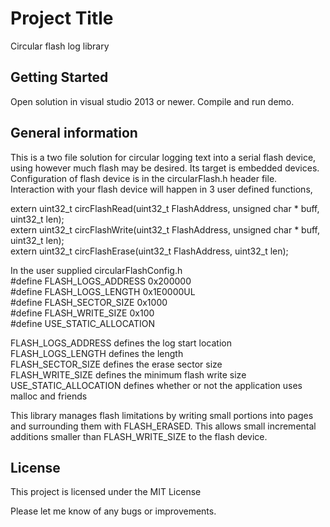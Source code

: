 # Project Title

Circular flash log library

## Getting Started

Open solution in visual studio 2013 or newer.  Compile and run demo.

## General information

This is a two file solution for circular logging text into a serial flash device, using
however much flash may be desired. Its target is embedded devices. 
Configuration of flash device is in the circularFlash.h header file.  
Interaction with your flash device will happen in 3 user defined functions,
	
extern uint32_t circFlashRead(uint32_t FlashAddress, unsigned char * buff, uint32_t len);<br>
extern uint32_t circFlashWrite(uint32_t FlashAddress, unsigned char * buff, uint32_t len);<br>
extern uint32_t circFlashErase(uint32_t FlashAddress, uint32_t len);<br>

In the user supplied circularFlashConfig.h<br>
#define FLASH_LOGS_ADDRESS  0x200000<br>
#define FLASH_LOGS_LENGTH   0x1E0000UL<br>
#define FLASH_SECTOR_SIZE   0x1000<br>
#define FLASH_WRITE_SIZE    0x100<br>
#define USE_STATIC_ALLOCATION

FLASH_LOGS_ADDRESS defines the log start location<br>
FLASH_LOGS_LENGTH  defines the length<br>
FLASH_SECTOR_SIZE  defines the erase sector size<br>
FLASH_WRITE_SIZE   defines the minimum flash write size<br>
USE_STATIC_ALLOCATION defines whether or not the application uses malloc and friends<br>

This library manages flash limitations by writing small portions into pages and surrounding them with FLASH_ERASED. This allows small incremental additions smaller than FLASH_WRITE_SIZE to the flash device.

## License

This project is licensed under the MIT License

Please let me know of any bugs or improvements.
